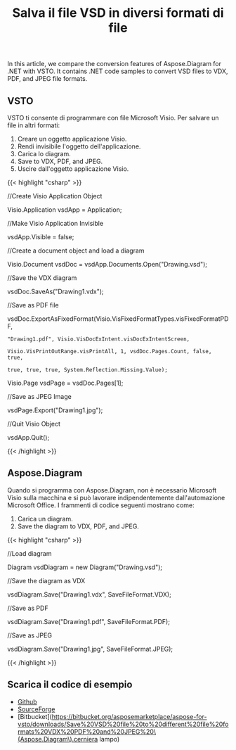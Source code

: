 ﻿---
title: Salva il file VSD in diversi formati di file
type: docs
weight: 10
url: /it/net/save-vsd-file-to-different-file-formats/
---
In this article, we compare the conversion features of Aspose.Diagram for .NET with VSTO. It contains .NET code samples to convert VSD files to VDX, PDF, and JPEG file formats.
## **VSTO**
VSTO ti consente di programmare con file Microsoft Visio. Per salvare un file in altri formati:

1. Creare un oggetto applicazione Visio.
1. Rendi invisibile l'oggetto dell'applicazione.
1. Carica lo diagram.
1. Save to VDX, PDF, and JPEG.
1. Uscire dall'oggetto applicazione Visio.

{{< highlight "csharp" >}}

 //Create Visio Application Object

Visio.Application vsdApp = Application;

//Make Visio Application Invisible

vsdApp.Visible = false;

//Create a document object and load a diagram

Visio.Document vsdDoc = vsdApp.Documents.Open("Drawing.vsd");

//Save the VDX diagram

vsdDoc.SaveAs("Drawing1.vdx");

//Save as PDF file

vsdDoc.ExportAsFixedFormat(Visio.VisFixedFormatTypes.visFixedFormatPDF,

	"Drawing1.pdf", Visio.VisDocExIntent.visDocExIntentScreen,

	Visio.VisPrintOutRange.visPrintAll, 1, vsdDoc.Pages.Count, false, true,

	true, true, true, System.Reflection.Missing.Value);

Visio.Page vsdPage = vsdDoc.Pages[1];

//Save as JPEG Image

vsdPage.Export("Drawing1.jpg");

//Quit Visio Object

vsdApp.Quit();

{{< /highlight >}}
## **Aspose.Diagram**
Quando si programma con Aspose.Diagram, non è necessario Microsoft Visio sulla macchina e si può lavorare indipendentemente dall'automazione Microsoft Office. I frammenti di codice seguenti mostrano come:

1. Carica un diagram.
1. Save the diagram to VDX, PDF, and JPEG.

{{< highlight "csharp" >}}

 //Load diagram

Diagram vsdDiagram = new Diagram("Drawing.vsd");

//Save the diagram as VDX

vsdDiagram.Save("Drawing1.vdx", SaveFileFormat.VDX);

//Save as PDF

vsdDiagram.Save("Drawing1.pdf", SaveFileFormat.PDF);

//Save as JPEG

vsdDiagram.Save("Drawing1.jpg", SaveFileFormat.JPEG);

{{< /highlight >}}
## **Scarica il codice di esempio**
- [Github](https://github.com/asposemarketplace/Aspose_for_VSTO/releases/download/Aspose.Diagram1.0/Save.VSD.file.to.different.file.formats.VDX.PDF.and.JPEG.Aspose.Diagram.zip)
- [SourceForge](https://sourceforge.net/projects/asposevsto/files/Aspose.Diagram%20Vs%20VSTO%20Visio/Save%20VSD%20file%20to%20different%20file%20formats%20VDX%20PDF%20and%20JPEG%20\(Aspose.Diagram\).zip/scarica)
- [Bitbucket](https://bitbucket.org/asposemarketplace/aspose-for-vsto/downloads/Save%20VSD%20file%20to%20different%20file%20formats%20VDX%20PDF%20and%20JPEG%20\(Aspose.Diagram\).cerniera lampo)
